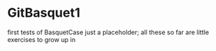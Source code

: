 GitBasquet1
===========

first tests of BasquetCase
just a placeholder; all these so far are little exercises to grow up in
